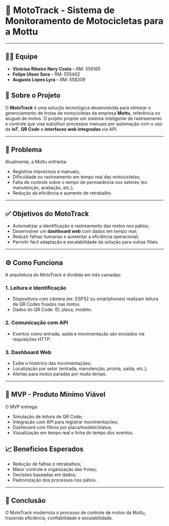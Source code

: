 # 🛵 MotoTrack - Sistema de Monitoramento de Motocicletas para a Mottu

---

## 👨‍💻 Equipe

- **Vinicius Ribeiro Nery Costa** – RM: 559165  
- **Felipe Ulson Sora** – RM: 555462  
- **Augusto Lopes Lyra** – RM: 558209  

## 📌 Sobre o Projeto

O **MotoTrack** é uma solução tecnológica desenvolvida para otimizar o gerenciamento de frotas de motocicletas da empresa **Mottu**, referência no aluguel de motos. O projeto propõe um sistema inteligente de rastreamento e controle que visa substituir processos manuais por automação com o uso de **IoT**, **QR Code** e **interfaces web integradas** via API.

---

## 🚨 Problema

Atualmente, a Mottu enfrenta:

- Registros imprecisos e manuais;
- Dificuldade no rastreamento em tempo real das motocicletas;
- Falta de controle sobre o tempo de permanência nos setores (ex: manutenção, avaliação, etc.);
- Redução da eficiência e aumento de retrabalho.

---

## ✅ Objetivos do MotoTrack

- Automatizar a identificação e rastreamento das motos nos pátios;
- Desenvolver um **dashboard web** com dados em tempo real;
- Reduzir falhas humanas e aumentar a eficiência operacional;
- Permitir fácil adaptação e escalabilidade da solução para outras filiais.

---

## ⚙️ Como Funciona

A arquitetura do MotoTrack é dividida em três camadas:

### 1. Leitura e Identificação  
- Dispositivos com câmera (ex: ESP32 ou smartphones) realizam leitura de QR Codes fixados nas motos.  
- Dados do QR Code: ID, placa, modelo.

### 2. Comunicação com API  
- Eventos como entrada, saída e movimentação são enviados via requisições HTTP.

### 3. Dashboard Web  
- Exibe o histórico das movimentações;  
- Localização por setor (entrada, manutenção, pronta, saída, etc.);  
- Alertas para motos paradas por muito tempo.

---

## 🧪 MVP - Produto Mínimo Viável

O MVP entrega:

- Simulação de leitura de QR Code;
- Integração com API para registrar movimentações;
- Dashboard com filtros por placa/modelo/status;
- Visualização em tempo real e linha do tempo dos eventos.

## 📈 Benefícios Esperados

- Redução de falhas e retrabalhos;
- Maior controle e organização das frotas;
- Decisões baseadas em dados;
- Padronização dos processos nos pátios.

---

## 🏁 Conclusão

O MotoTrack moderniza o processo de controle de motos da Mottu, trazendo eficiência, confiabilidade e escalabilidade.  
